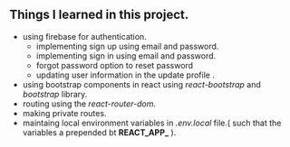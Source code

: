 ## Things I learned in this project.

- using firebase for authentication.
    - implementing sign up using email and password.
    - implementing sign in using email and password.
    - forgot password option to reset password
    - updating user information in the update profile .
- using bootstrap components in react using _react-bootstrap_ and _bootstrap_ library.
- routing using the _react-router-dom_.
- making private routes.
- maintaing local environment variables in _.env.local_ file.( such that the variables a prepended bt **REACT_APP_** ).
